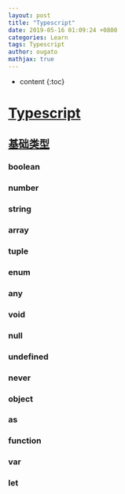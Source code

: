 ```yaml
---
layout: post
title: "Typescript"
date: 2019-05-16 01:09:24 +0800
categories: Learn
tags: Typescript
author: ougato
mathjax: true
---
```


* content
{:toc}




# [Typescript](https://www.tslang.cn/docs)

## [基础类型](https://www.tslang.cn/docs/handbook/basic-types.html)

### boolean

### number

### string

### array

### tuple

### enum

### any

### void

### null

### undefined

### never

### object

### as

### function

### var

### let
